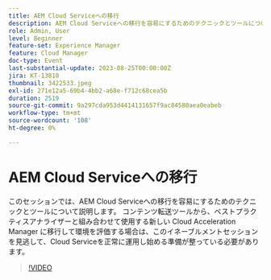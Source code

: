 ```yaml
---
title: AEM Cloud Serviceへの移行
description: AEM Cloud Serviceへの移行を容易にするためのテクニックとツールについて説明します。 コンテンツ転送ツールから、ベストプラクティスアナライザーと組み合わせて使用する新しい Cloud Acceleration Manager に移行し、環境を評価します。
role: Admin, User
level: Beginner
feature-set: Experience Manager
feature: Cloud Manager
doc-type: Event
last-substantial-update: 2023-08-25T00:00:00Z
jira: KT-13810
thumbnail: 3422533.jpeg
exl-id: 271e12a5-69b4-4bb2-a68e-f712c68cea5b
duration: 2519
source-git-commit: 9a297cda953d4414131657f9ac84580aea0eabeb
workflow-type: tm+mt
source-wordcount: '108'
ht-degree: 0%

---
```


# AEM Cloud Serviceへの移行

このセッションでは、AEM Cloud Serviceへの移行を容易にするためのテクニックとツールについて説明します。 コンテンツ転送ツールから、ベストプラクティスアナライザーと組み合わせて使用する新しい Cloud Acceleration Manager に移行して環境を評価する場合は、このイネーブルメントセッションを見逃して、Cloud Serviceを正常に運用し始める準備が整っている必要があります。

>[!VIDEO](https://video.tv.adobe.com/v/3422533/?learn=on)
